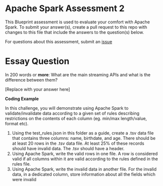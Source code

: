 # Apache Spark Assessment 2

This Blueprint assessment is used to evaluate your comfort with Apache Spark. To submit your answer(s), create a pull request to this repo with changes to this file that include the answers to the question(s) below.

For questions about this assessment, submit an [issue](https://github.com/BlueprintTechnologies/blueprint-tech-assessments/issues)

# Essay Question

In 200 words or **more**: What are the main streaming APIs and what is the difference between them?

[Replace with your answer here]

**Coding Example**

In this challenge, you will demonstrate using Apache Spark to validate/invalidate data according to a given set of rules describing restrictions on the contents of each column (eg. min/max length/value, format etc).

1. Using the test_rules.json in this folder as a guide, create a .tsv data file that contains three columns: name, birthdate, and age. There should be at least 20 rows in the .tsv data file. At least 25% of these records should have invalid data. The .tsv should have a header.
2. Using Apache Spark, write the valid rows in one file. A row is considered valid if all columns within it are valid according to the rules defined in the rules file. 
3. Using Apache Spark, write the invalid data in another file. For the invalid data, in a dedicated column, store information about all the fields which were invalid 
